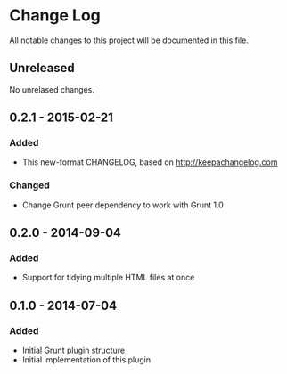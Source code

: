 # Change Log
All notable changes to this project will be documented in this file.

## Unreleased
No unrelased changes.

## 0.2.1 - 2015-02-21
### Added
- This new-format CHANGELOG, based on http://keepachangelog.com

### Changed
- Change Grunt peer dependency to work with Grunt 1.0

## 0.2.0 - 2014-09-04
### Added
- Support for tidying multiple HTML files at once

## 0.1.0 - 2014-07-04
### Added
- Initial Grunt plugin structure
- Initial implementation of this plugin

